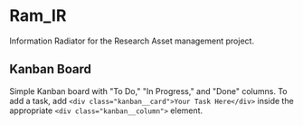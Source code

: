 # Ram_IR

Information Radiator for the Research Asset management project.

## Kanban Board

Simple Kanban board with "To Do," "In Progress," and "Done" columns. To add a task, add `<div class="kanban__card">Your Task Here</div>` inside the appropriate `<div class="kanban__column">` element.
